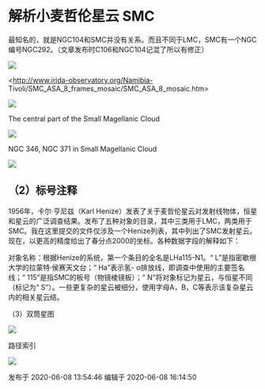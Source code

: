 # 解析小麦哲伦星云 SMC

最知名的，就是NGC104和SMC并没有关系。而且不同于LMC，SMC有一个NGC编号NGC292。（文章发布时C106和NGC104记混了所以有修正）

![](https://pica.zhimg.com/v2-2c47daf7b5853446dc823df812b1b3e0_720w.png?source=d16d100b)

  

<http://www.irida-observatory.org/Namibia-
Tivoli/SMC_ASA_8_frames_mosaic/SMC_ASA_8_mosaic.htm>

  

![](https://pica.zhimg.com/v2-ca1f2da05edfdc9a7ee79002c533b3db_720w.jpg?source=d16d100b)

  

The central part of the Small Magellanic Cloud

  

![](https://pic2.zhimg.com/v2-00468f7828066797b7c3911d46bc018f_720w.jpg?source=d16d100b)

  

NGC 346, NGC 371 in Small Magellanic Cloud

  

![](https://pic1.zhimg.com/v2-4f64b44ef7d414ce838b642aa786e0c3_720w.jpg?source=d16d100b)

  

## （2）标号注释

1956年，卡尔·亨尼兹（Karl
Henize）发表了关于麦哲伦星云对发射线物体，恒星和星云的广泛调查结果。发布了五种对象的目录，其中三类用于LMC，两类用于SMC。我在这里提交的文件仅涉及一个Henize列表，其中列出了SMC发射星云。现在，以更高的精度给出了春分点2000的坐标。各种数据字段的解释如下：

对象名称：根据Henize的系统，第一个条目的全名是LHa115-N1。“ L”是指密歇根大学的拉蒙特·侯赛天文台；“ Ha”表示氢-
α排放线，即调查中使用的主要签名线；“ 115”是指SMC的板号（物镜棱镜板）；“ N”将对象标记为星云，与恒星不同（标记为“
S”）。一些更复杂的星云被细分，使用字母A，B，C等表示该复杂星云内的相关星云结。

  

（3）双筒星图

![](https://pic4.zhimg.com/v2-b0becc0d553ba85dda1ae4bfbdd91b04_720w.jpg?source=d16d100b)

  

路径索引

  

![](https://pic1.zhimg.com/v2-fe8b1cc5a8fc6ec6832fa8a84a629735_720w.jpg?source=d16d100b)

发布于 2020-06-08 13:54:46 编辑于 2020-06-08 16:14:50

